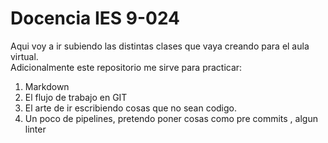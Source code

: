 # Docencia IES 9-024
Aqui voy a ir subiendo las distintas clases que vaya creando para el aula virtual.  
Adicionalmente este repositorio me sirve para practicar:  
1. Markdown
2. El flujo de trabajo en GIT 
3. El arte de ir escribiendo cosas que no sean codigo.
4. Un poco de pipelines, pretendo poner cosas como pre commits , algun linter

